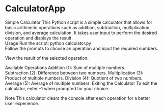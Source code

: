 # CalculatorApp
Simple Calculator
This Python script is a simple calculator that allows for basic arithmetic operations such as addition, subtraction, multiplication, division, and average calculation. It takes user input to perform the desired operation and displays the result.
<br>
Usage
Run the script:
python calculator.py
<br>
Follow the prompts to choose an operation and input the required numbers.

View the result of the selected operation.

Available Operations
Addition (1): Sum of multiple numbers.<br>
Subtraction (2): Difference between two numbers.
Multiplication (3): Product of multiple numbers.
Division (4): Quotient of two numbers.
Average (5): Average of multiple numbers.
Exiting the Calculator
To exit the calculator, enter -1 when prompted for your choice.

Note
This calculator clears the console after each operation for a better user experience.
